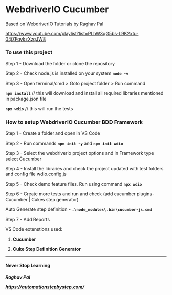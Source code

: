 # WebdriverIO Cucumber
Based on WebdriverIO Tutorials by Raghav Pal 

https://www.youtube.com/playlist?list=PLhW3qG5bs-L9K2xtu-04jZFqykzXzqJW8

### To use this project

Step 1 - Download the folder or clone the repository

Step 2 - Check node.js is installed on your system  **`node -v`**

Step 3 - Open terminal/cmd > Goto project folder > Run command 

**`npm install`**	// this will download and install all required libraries mentioned in package.json file

**`npx wdio`**		// this will run the tests

### How to setup WebdriverIO Cucumber BDD Framework

Step 1 - Create a folder and open in VS Code

Step 2 - Run commands **`npm init -y`**  and  **`npm init wdio`**

Step 3 - Select the webdriverio project options and in Framework type select Cucumber

Step 4 - Install the libraries and check the project updated with test folders and config file wdio.config.js

Step 5 - Check demo feature files. Run using command  **`npx wdio`**

Step 6 - Create more tests and run and check (add cucumber plugins- Cucumber | Cukes step generator)

Auto Generate step definition - **`.\node_modules\.bin\cucumber-js.cmd`**

Step 7 - Add Reports

VS Code extenstions used:

1. **Cucumber**

2. **Cuke Step Definition Generator**

________________________________________
#### Never Stop Learning
***Raghav Pal***

***https://automationstepbystep.com/***


